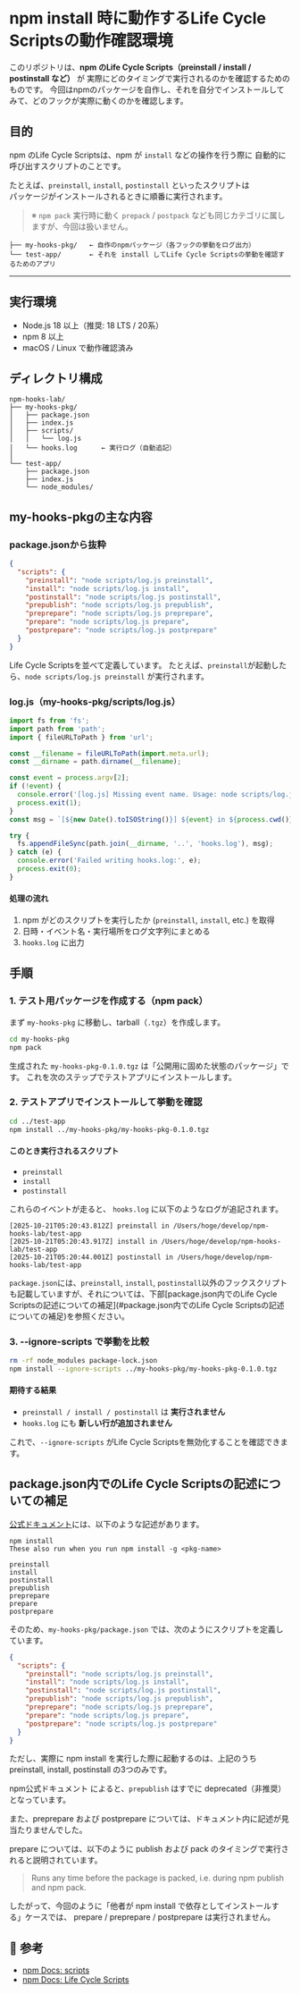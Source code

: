 # npm install 時に動作するLife Cycle Scriptsの動作確認環境

このリポジトリは、**npm のLife Cycle Scripts（preinstall / install / postinstall など）** が 実際にどのタイミングで実行されるのかを確認するためのものです。
今回はnpmのパッケージを自作し、それを自分でインストールしてみて、どのフックが実際に動くのかを確認します。



## 目的

npm のLife Cycle Scriptsは、npm が `install` などの操作を行う際に 自動的に呼び出すスクリプトのことです。

たとえば、`preinstall`, `install`, `postinstall` といったスクリプトは  
パッケージがインストールされるときに順番に実行されます。

> ※ `npm pack` 実行時に動く `prepack` / `postpack` なども同じカテゴリに属しますが、今回は扱いません。



```
├── my-hooks-pkg/   ← 自作のnpmパッケージ（各フックの挙動をログ出力）
└── test-app/       ← それを install してLife Cycle Scriptsの挙動を確認するためのアプリ
```

------



## 実行環境

* Node.js 18 以上（推奨: 18 LTS / 20系）  
* npm 8 以上  
* macOS / Linux で動作確認済み



## ディレクトリ構成

```
npm-hooks-lab/
├── my-hooks-pkg/
│   ├── package.json
│   ├── index.js
│   ├── scripts/
│   │   └── log.js
│   └── hooks.log      ← 実行ログ（自動追記）
│
└── test-app/
    ├── package.json
    ├── index.js
    └── node_modules/
```



## my-hooks-pkgの主な内容

### package.jsonから抜粋

```json
{
  "scripts": {
    "preinstall": "node scripts/log.js preinstall",
    "install": "node scripts/log.js install",
    "postinstall": "node scripts/log.js postinstall",
    "prepublish": "node scripts/log.js prepublish",
    "preprepare": "node scripts/log.js preprepare",
    "prepare": "node scripts/log.js prepare",
    "postprepare": "node scripts/log.js postprepare"
  }
}
```

Life Cycle Scriptsを並べて定義しています。
たとえば、`preinstall`が起動したら、`node scripts/log.js preinstall` が実行されます。

### log.js（my-hooks-pkg/scripts/log.js）

```js
import fs from 'fs';
import path from 'path';
import { fileURLToPath } from 'url';

const __filename = fileURLToPath(import.meta.url);
const __dirname = path.dirname(__filename);

const event = process.argv[2];
if (!event) {
  console.error('[log.js] Missing event name. Usage: node scripts/log.js <event>');
  process.exit(1);
}
const msg = `[${new Date().toISOString()}] ${event} in ${process.cwd()}\n`;

try {
  fs.appendFileSync(path.join(__dirname, '..', 'hooks.log'), msg);
} catch (e) {
  console.error('Failed writing hooks.log:', e);
  process.exit(0);
}
```

#### 処理の流れ

1. npm がどのスクリプトを実行したか (`preinstall`, `install`, etc.) を取得
2. 日時・イベント名・実行場所をログ文字列にまとめる
3. `hooks.log` に出力




## 手順
### 1. テスト用パッケージを作成する（npm pack）

まず `my-hooks-pkg` に移動し、tarball（`.tgz`）を作成します。

```sh
cd my-hooks-pkg
npm pack
```

生成された `my-hooks-pkg-0.1.0.tgz` は「公開用に固めた状態のパッケージ」です。
 これを次のステップでテストアプリにインストールします。


### 2. テストアプリでインストールして挙動を確認

```sh
cd ../test-app
npm install ../my-hooks-pkg/my-hooks-pkg-0.1.0.tgz
```

#### このとき実行されるスクリプト

- `preinstall`
- `install`
- `postinstall`

これらのイベントが走ると、 `hooks.log` に以下のようなログが追記されます。

```
[2025-10-21T05:20:43.812Z] preinstall in /Users/hoge/develop/npm-hooks-lab/test-app
[2025-10-21T05:20:43.917Z] install in /Users/hoge/develop/npm-hooks-lab/test-app
[2025-10-21T05:20:44.001Z] postinstall in /Users/hoge/develop/npm-hooks-lab/test-app
```

`package.json`には、`preinstall`, `install`, `postinstall`以外のフックスクリプトも記載していますが、それについては、下部[package.json内でのLife Cycle Scriptsの記述についての補足](#package.json内でのLife Cycle Scriptsの記述についての補足)を参照ください。


### 3. --ignore-scripts で挙動を比較

```sh
rm -rf node_modules package-lock.json
npm install --ignore-scripts ../my-hooks-pkg/my-hooks-pkg-0.1.0.tgz
```

#### 期待する結果

- `preinstall / install / postinstall` は **実行されません**
- `hooks.log` にも **新しい行が追加されません**

これで、`--ignore-scripts` がLife Cycle Scriptsを無効化することを確認できます。



## package.json内でのLife Cycle Scriptsの記述についての補足

[公式ドキュメント](https://docs.npmjs.com/cli/v8/using-npm/scripts)には、以下のような記述があります。

```
npm install
These also run when you run npm install -g <pkg-name>

preinstall
install
postinstall
prepublish
preprepare
prepare
postprepare
```

そのため、`my-hooks-pkg/package.json` では、次のようにスクリプトを定義しています。

```json
{
  "scripts": {
    "preinstall": "node scripts/log.js preinstall",
    "install": "node scripts/log.js install",
    "postinstall": "node scripts/log.js postinstall",
    "prepublish": "node scripts/log.js prepublish",
    "preprepare": "node scripts/log.js preprepare",
    "prepare": "node scripts/log.js prepare",
    "postprepare": "node scripts/log.js postprepare"
  }
}
```

ただし、実際に npm install を実行した際に起動するのは、上記のうち
preinstall, install, postinstall の3つのみです。

npm公式ドキュメント によると、`prepublish` はすでに deprecated（非推奨） となっています。

また、preprepare および postprepare については、ドキュメント内に記述が見当たりませんでした。

prepare については、以下のように publish および pack のタイミングで実行されると説明されています。

> Runs any time before the package is packed, i.e. during npm publish and npm pack.

したがって、今回のように「他者が npm install で依存としてインストールする」ケースでは、
prepare / preprepare / postprepare は実行されません。




## 📘 参考

- [npm Docs: scripts](https://docs.npmjs.com/cli/v10/using-npm/scripts)
- [npm Docs: Life Cycle Scripts](https://docs.npmjs.com/cli/v10/using-npm/scripts#life-cycle-scripts)

